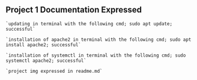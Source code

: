 ## Project 1 Documentation Expressed

 	`updating in terminal with the following cmd; sudo apt update; successful`

    `installation of apache2 in terminal with the following cmd; sudo apt install apache2; successful`

    `installation of systemctl in terminal with the following cmd; sudo systemctl apache2; successful`

    `project img expressed in readme.md`